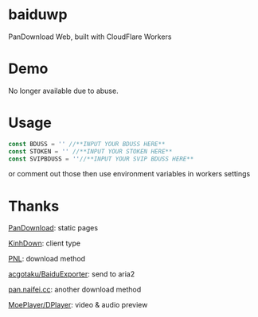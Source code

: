 # baiduwp

PanDownload Web, built with CloudFlare Workers

# Demo

No longer available due to abuse.

# Usage

```javascript
const BDUSS = '' //**INPUT YOUR BDUSS HERE**
const STOKEN = '' //**INPUT YOUR STOKEN HERE**
const SVIPBDUSS = ''//**INPUT YOUR SVIP BDUSS HERE**
```

or comment out those then use environment variables in workers settings

# Thanks

[PanDownload](https://pandownload.com): static pages

[KinhDown](https://t.me/kinhdown): client type

[PNL](https://www.lanzous.com/u/pnl): download method

[acgotaku/BaiduExporter](https://github.com/acgotaku/BaiduExporter): send to aria2

[pan.naifei.cc](https://pan.naifei.cc/new/): another download method

[MoePlayer/DPlayer](https://github.com/MoePlayer/DPlayer): video & audio preview
